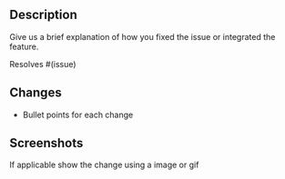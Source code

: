 ## Description

Give us a brief explanation of how you fixed the issue or integrated the feature.

Resolves #(issue)

## Changes

- Bullet points for each change

## Screenshots
If applicable show the change using a image or gif

